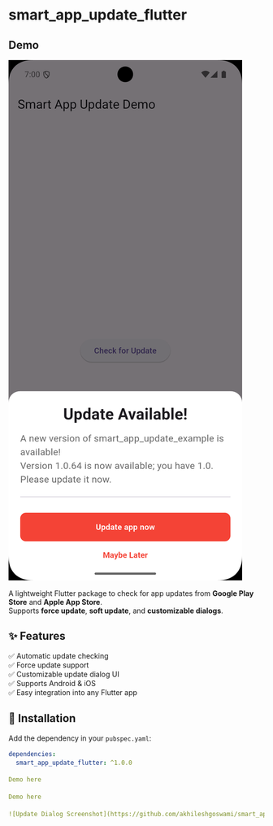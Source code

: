 # smart_app_update_flutter

## Demo

![Update Dialog Screenshot](https://github.com/akhileshgoswami/smart_app_update/raw/main/example/lib/assets/screenshots/Screenshot_1756387828.png)


A lightweight Flutter package to check for app updates from **Google Play Store** and **Apple App Store**.  
Supports **force update**, **soft update**, and **customizable dialogs**.


## ✨ Features

✅ Automatic update checking  
✅ Force update support  
✅ Customizable update dialog UI  
✅ Supports Android & iOS  
✅ Easy integration into any Flutter app  


## 🚀 Installation

Add the dependency in your `pubspec.yaml`:

```yaml
dependencies:
  smart_app_update_flutter: ^1.0.0

Demo here

Demo here

![Update Dialog Screenshot](https://github.com/akhileshgoswami/smart_app_update/raw/main/assets/Screenshot_1756387828.png)

